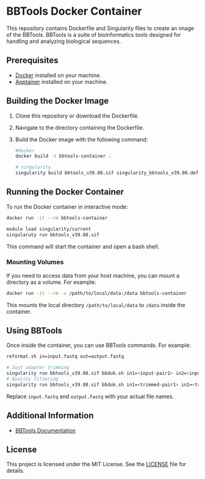 # BBTools Docker Container

This repository contains Dockerfile and Singularity files to create an image of the BBTools. BBTools is a suite of bioinformatics tools designed for handling and analyzing biological sequences.

## Prerequisites

- [Docker](https://www.docker.com/get-started) installed on your machine.
- [Apptainer](https://apptainer.org ) installed on your machine.

## Building the Docker Image

1. Clone this repository or download the Dockerfile.
2. Navigate to the directory containing the Dockerfile.
3. Build the Docker image with the following command:

   ```sh
   #docker
   docker build -t bbtools-container .

   # singularity
   singularity build bbtools_v39.08.sif singularity_bbtools_v39.08.def

   ```

## Running the Docker Container

To run the Docker container in interactive mode:

```sh
docker run -it --rm bbtools-container

module load singularity/current
singularuty run bbtools_v39.08.sif
```

This command will start the container and open a bash shell.

### Mounting Volumes

If you need to access data from your host machine, you can mount a directory as a volume. For example:

```sh
docker run -it --rm -v /path/to/local/data:/data bbtools-container
```

This mounts the local directory `/path/to/local/data` to `/data` inside the container.

## Using BBTools

Once inside the container, you can use BBTools commands. For example:

```sh
reformat.sh in=input.fastq out=output.fastq

# Just adapter trimming
singularity run bbtools_v39.08.sif bbduk.sh in1=<input-pair1> in2=<input-pair2> out1=<trimmed-pair1> out2=<trimmed-pair2> ref=<path/to/resources/adapters.fa> ktrim=r k=23 mink=11 hdist=1 tpe tbo
# Quality filtering
singularity run bbtools_v39.08.sif bbduk.sh in1=<trimmed-pair1> in2=<trimmed-pair2> qtrim=rl trimq=10 out1=<trimmed-and-quality-pair1> out2=<trimmed-and-quality-pair2>
```

Replace `input.fastq` and `output.fastq` with your actual file names.

## Additional Information

- [BBTools Documentation](https://jgi.doe.gov/data-and-tools/software-tools/bbtools/)

## License

This project is licensed under the MIT License. See the [LICENSE](LICENSE) file for details.
